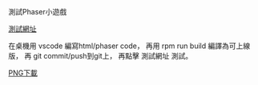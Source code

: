 測試Phaser小遊戲

[測試網址](https://0pin0.github.io/PhaserGame/dist/index.html)

在桌機用 vscode 編寫html/phaser code，
再用 rpm run build 編譯為可上線版，
再 git commit/push到git上，
再點擊 測試網址 測試。

[PNG下載](https://pngtree.com/free-png-vectors/button)
